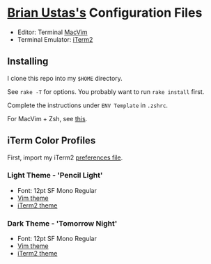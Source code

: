 # [Brian Ustas's](http://brianustas.com) Configuration Files

- Editor: Terminal [MacVim](https://code.google.com/p/macvim/)
- Terminal Emulator: [iTerm2](http://www.iterm2.com/)

## Installing

I clone this repo into my `$HOME` directory.

See `rake -T` for options. You probably want to run `rake install` first.

Complete the instructions under `ENV Template` in `.zshrc`.

For MacVim + Zsh, see [this](https://github.com/b4winckler/macvim/wiki/Troubleshooting#for-zsh-users).

## iTerm Color Profiles

First, import my iTerm2 [preferences file](https://github.com/ustasb/dotfiles/blob/master/iterm2/com.googlecode.iterm2.plist).

### Light Theme - 'Pencil Light'

- Font: 12pt SF Mono Regular
- [Vim theme](https://github.com/reedes/vim-colors-pencil)
- [iTerm2 theme](https://github.com/mattly/iterm-colors-pencil)

### Dark Theme - 'Tomorrow Night'

- Font: 12pt SF Mono Regular
- [Vim theme](https://github.com/ChrisKempson/Tomorrow-Theme)
- [iTerm2 theme](https://github.com/chriskempson/base16-iterm2/blob/master/base16-tomorrow.dark.itermcolors)
